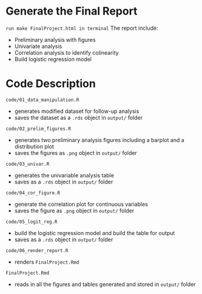 # Generate the Final Report

`run make FinalProject.html in terminal`
The report include: 
- Preliminary analysis with figures 
- Univariate analysis
- Correlation analysis to identify colinearity
- Build logistic regression model



# Code Description

`code/01_data_manipulation.R`
- generates modified dataset for follow-up analysis
- saves the dataset as a `.rds` object in `output/` folder

`code/02_prelim_figures.R`
- generates two preliminary analysis figures including a barplot and a distribution plot
- saves the figures as `.png` object in `output/` folder

`code/03_univar.R`
- generates the univariable analysis table
- saves as a `.rds` object in `output/` folder

`code/04_cor_figure.R`
- generate the correlation plot for continuous variables
- saves the figure as `.png` object in `output/` folder

`code/05_logit_reg.R`
- build the logistic regression model and build the table for output
- saves as a `.rds` object in `output/` folder

`code/06_render_report.R`
- renders `FinalProject.Rmd`

`FinalProject.Rmd`
- reads in all the figures and tables generated and stored in `output/` folder